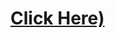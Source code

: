 # [Click Here)](https://analytics.twitter.com/mob_idsync_click?slug=A2Yf8ZqJ1B&idb=AAAAEIC4AZeQNYjaHVmACl2IsPvvsxTGq8aFWdcIpnWYIYgopRUBZxll2l5hozCxRmP9RTJt-LPy76KQX2y5WrLR3dzZAWCONJKZbcDttybHTHiI_SULxz3ZK-c-0FL78E91aU764AWANWHiDLfuiQ1MlIsy10rnYL6GeyZ8YG94y-VsLho0g-sdsc5zdcdggmEvWj-SL754joW9rHz-IWtEJb6ecAKRQXYCYFNK8331Ec_SmzzgYM9x2gjZTsln6_4bCRbqXoTCUn36AmlHxyhJ4A&tailored_ads=true&ad_tracking=true)
